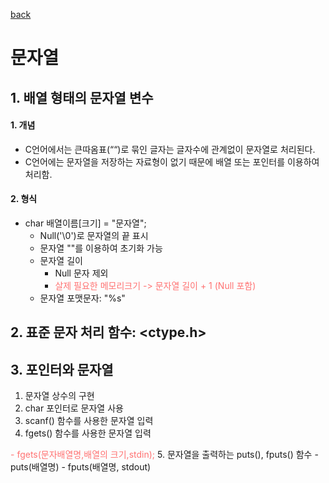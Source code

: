 [back](../2.%20%EB%AC%B8%EC%9E%90%EC%97%B4%20%EB%B0%8F%20%ED%8F%AC%EC%9D%B8%ED%84%B0.md)

# 문자열
## 1. <b>배열 형태의 문자열 변수</b>
#### 1. 개념
- C언어에서는 큰따옴표(““)로 묶인 글자는 글자수에 관계없이 문자열로 처리된다.
- C언어에는 문자열을 저장하는 자료형이 없기 때문에 배열 또는 포인터를 이용하여 처리함.
#### 2. 형식
- char 배열이름[크기] = "문자열";
    - Null('\0')로 문자열의 끝 표시
    - 문자열 ""를 이용하여 초기화 가능
    - 문자열 길이
        - Null 문자 제외
        - <span style="color:#FF7272">살제 필요한 메모리크기 -> 문자열 길이 + 1 (Null 포함)</span>
    - 문자열 포맷문자: "%s"

## 2. 표준 문자 처리 함수: <ctype.h>

## 3. 포인터와 문자열
1. 문자열 상수의 구현
2. char 포인터로 문자열 사용
3. scanf() 함수를 사용한 문자열 입력
4. fgets() 함수를 사용한 문자열 입력
<span style="color:#FF7272"> 
    - fgets(문자배열명,배열의 크기,stdin);
</span>
5. 문자열을 출력하는 puts(), fputs() 함수
    - puts(배열명)
    - fputs(배열명, stdout)